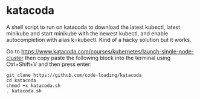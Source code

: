 # katacoda

A shell script to run on katacoda to download the latest kubectl, latest minikube and start minikube with the newest kubectl, and enable autocompletion with alias k=kubectl. Kind of a hacky solution but it works.

Go to https://www.katacoda.com/courses/kubernetes/launch-single-node-cluster then copy paste the following block into the terminal using Ctrl+Shift+V and then press enter:

```
git clone https://github.com/code-loading/katacoda
cd katacoda
chmod +x katacoda.sh
. katacoda.sh
```
